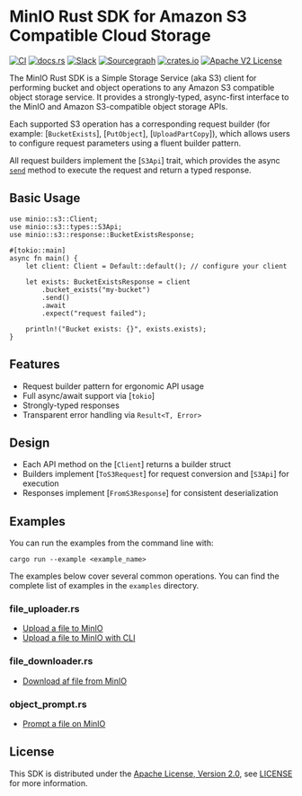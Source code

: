 # MinIO Rust SDK for Amazon S3 Compatible Cloud Storage

[![CI](https://github.com/minio/minio-rs/actions/workflows/rust.yml/badge.svg?branch=master)](https://github.com/minio/minio-rs/actions/workflows/rust.yml)
[![docs.rs](https://docs.rs/minio/badge.svg)](https://docs.rs/minio/latest/minio/)
[![Slack](https://slack.min.io/slack?type=svg)](https://slack.min.io) 
[![Sourcegraph](https://sourcegraph.com/github.com/minio/minio-rs/-/badge.svg)](https://sourcegraph.com/github.com/minio/minio-rs?badge)
[![crates.io](https://img.shields.io/crates/v/minio)](https://crates.io/crates/minio)
[![Apache V2 License](https://img.shields.io/badge/license-Apache%20V2-blue.svg)](https://github.com/minio/minio-rs/blob/master/LICENSE)

The MinIO Rust SDK is a Simple Storage Service (aka S3) client for performing bucket and object operations to any Amazon S3 compatible object storage service.
It provides a strongly-typed, async-first interface to the MinIO and Amazon S3-compatible object storage APIs.

Each supported S3 operation has a corresponding request builder (for example: [`BucketExists`], [`PutObject`], [`UploadPartCopy`]), which allows users to configure request parameters using a fluent builder pattern.

All request builders implement the [`S3Api`] trait, which provides the async [`send`](crate::s3::types::S3Api::send) method to execute the request and return a typed response.


## Basic Usage

```no_run
use minio::s3::Client;
use minio::s3::types::S3Api;
use minio::s3::response::BucketExistsResponse;

#[tokio::main]
async fn main() {
    let client: Client = Default::default(); // configure your client

    let exists: BucketExistsResponse = client
        .bucket_exists("my-bucket")
        .send()
        .await
        .expect("request failed");

    println!("Bucket exists: {}", exists.exists);
}
```

## Features

- Request builder pattern for ergonomic API usage
- Full async/await support via [`tokio`]
- Strongly-typed responses
- Transparent error handling via `Result<T, Error>`


## Design

- Each API method on the [`Client`] returns a builder struct
- Builders implement [`ToS3Request`] for request conversion and [`S3Api`] for execution
- Responses implement [`FromS3Response`] for consistent deserialization


## Examples

You can run the examples from the command line with:

`cargo run --example <example_name>`

The examples below cover several common operations.
You can find the complete list of examples in the `examples` directory.

### file_uploader.rs

* [Upload a file to MinIO](examples/file_uploader.rs)
* [Upload a file to MinIO with CLI](examples/put_object.rs)

### file_downloader.rs

* [Download af file from MinIO](examples/file_downloader.rs)

### object_prompt.rs 

* [Prompt a file on MinIO](examples/object_prompt.rs)


## License
This SDK is distributed under the [Apache License, Version 2.0](https://www.apache.org/licenses/LICENSE-2.0), see [LICENSE](https://github.com/minio/minio-rs/blob/master/LICENSE) for more information.

